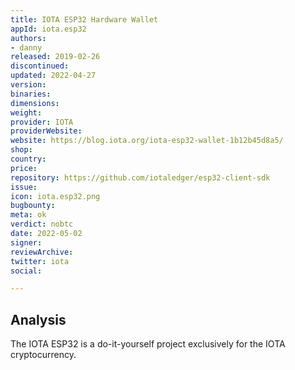 ```yaml
---
title: IOTA ESP32 Hardware Wallet
appId: iota.esp32
authors:
- danny
released: 2019-02-26
discontinued: 
updated: 2022-04-27
version: 
binaries: 
dimensions: 
weight: 
provider: IOTA
providerWebsite: 
website: https://blog.iota.org/iota-esp32-wallet-1b12b45d8a5/
shop: 
country: 
price: 
repository: https://github.com/iotaledger/esp32-client-sdk
issue: 
icon: iota.esp32.png
bugbounty: 
meta: ok
verdict: nobtc
date: 2022-05-02
signer: 
reviewArchive: 
twitter: iota
social:

---
```


## Analysis 

The IOTA ESP32 is a do-it-yourself project exclusively for the IOTA cryptocurrency.